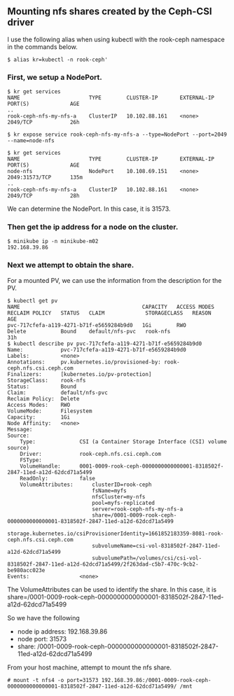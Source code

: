 ## Mounting nfs shares created by the Ceph-CSI driver

I use the following alias when using kubectl with the rook-ceph namespace in the commands below.
```
$ alias kr=kubectl -n rook-ceph'
```

### First, we setup a NodePort.
```
$ kr get services
NAME                      TYPE        CLUSTER-IP       EXTERNAL-IP   PORT(S)             AGE
..
rook-ceph-nfs-my-nfs-a    ClusterIP   10.102.88.161    <none>        2049/TCP            26h

$ kr expose service rook-ceph-nfs-my-nfs-a --type=NodePort --port=2049 --name=node-nfs

$ kr get services
NAME                      TYPE        CLUSTER-IP       EXTERNAL-IP   PORT(S)             AGE
node-nfs                  NodePort    10.108.69.151    <none>        2049:31573/TCP      135m
..
rook-ceph-nfs-my-nfs-a    ClusterIP   10.102.88.161    <none>        2049/TCP            28h
```
We can determine the NodePort. In this case, it is 31573.

### Then get the ip address for a node on the cluster.

```
$ minikube ip -n minikube-m02
192.168.39.86
```

### Next we attempt to obtain the share.

For a mounted PV, we can use the information from the description for the PV.

```
$ kubectl get pv
NAME                                       CAPACITY   ACCESS MODES   RECLAIM POLICY   STATUS   CLAIM             STORAGECLASS   REASON   AGE
pvc-717cfefa-a119-4271-b71f-e5659284b9d0   1Gi        RWO            Delete           Bound    default/nfs-pvc   rook-nfs                31h
$ kubectl describe pv pvc-717cfefa-a119-4271-b71f-e5659284b9d0
Name:            pvc-717cfefa-a119-4271-b71f-e5659284b9d0
Labels:          <none>
Annotations:     pv.kubernetes.io/provisioned-by: rook-ceph.nfs.csi.ceph.com
Finalizers:      [kubernetes.io/pv-protection]
StorageClass:    rook-nfs
Status:          Bound
Claim:           default/nfs-pvc
Reclaim Policy:  Delete
Access Modes:    RWO
VolumeMode:      Filesystem
Capacity:        1Gi
Node Affinity:   <none>
Message:         
Source:
    Type:              CSI (a Container Storage Interface (CSI) volume source)
    Driver:            rook-ceph.nfs.csi.ceph.com
    FSType:            
    VolumeHandle:      0001-0009-rook-ceph-0000000000000001-8318502f-2847-11ed-a12d-62dcd71a5499
    ReadOnly:          false
    VolumeAttributes:      clusterID=rook-ceph
                           fsName=myfs
                           nfsCluster=my-nfs
                           pool=myfs-replicated
                           server=rook-ceph-nfs-my-nfs-a
                           share=/0001-0009-rook-ceph-0000000000000001-8318502f-2847-11ed-a12d-62dcd71a5499
                           storage.kubernetes.io/csiProvisionerIdentity=1661852183359-8081-rook-ceph.nfs.csi.ceph.com
                           subvolumeName=csi-vol-8318502f-2847-11ed-a12d-62dcd71a5499
                           subvolumePath=/volumes/csi/csi-vol-8318502f-2847-11ed-a12d-62dcd71a5499/2f263dad-c5b7-470c-9cb2-be980acc023e
Events:                <none>
```
The VolumeAttributes can be used to identify the share. In this case, it is share=/0001-0009-rook-ceph-0000000000000001-8318502f-2847-11ed-a12d-62dcd71a5499

So we have the following
- node ip address: 192.168.39.86
- node port: 31573
- share: /0001-0009-rook-ceph-0000000000000001-8318502f-2847-11ed-a12d-62dcd71a5499

From your host machine, attempt to mount the nfs share.
```
# mount -t nfs4 -o port=31573 192.168.39.86:/0001-0009-rook-ceph-0000000000000001-8318502f-2847-11ed-a12d-62dcd71a5499/ /mnt
```
